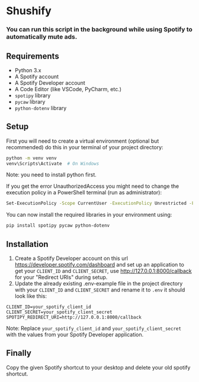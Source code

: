 # Shushify
### You can run this script in the background while using Spotify to automatically mute ads.
## Requirements
- Python 3.x
- A Spotify account
- A Spotify Developer account
- A Code Editor (like VSCode, PyCharm, etc.)
- `spotipy` library
- `pycaw` library
- `python-dotenv` library

## Setup 
First you will need to create a virtual environment (optional but recommended) do this in your terminal of your project directory:
```bash
python -m venv venv
venv\Scripts\Activate  # On Windows
```
Note: you need to install python first.

If you get the error UnauthorizedAccess you might need to change the execution policy in a PowerShell terminal (run as administrator):
```bash
Set-ExecutionPolicy -Scope CurrentUser -ExecutionPolicy Unrestricted -Force
```

You can now install the required libraries in your environment using:
```bash
pip install spotipy pycaw python-dotenv
```

## Installation
1. Create a Spotify Developer account on this url https://developer.spotify.com/dashboard and set up an application to get your `CLIENT_ID` and `CLIENT_SECRET`, use http://127.0.0.1:8000/callback for your "Redirect URIs" during setup.
2. Update the already existing .env-example file in the project directory with your `CLIENT_ID` and `CLIENT_SECRET` and rename it to `.env` it should look like this:
```
CLIENT_ID=your_spotify_client_id
CLIENT_SECRET=your_spotify_client_secret
SPOTIPY_REDIRECT_URI=http://127.0.0.1:8000/callback
```
Note: Replace `your_spotify_client_id` and `your_spotify_client_secret` with the values from your Spotify Developer application.

## Finally
Copy the given Spotify shortcut to your desktop and delete your old spotify shortcut.